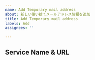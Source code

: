 ```yaml
---
name: Add Temporary mail address
about: 新しい使い捨てメールアドレス情報を追加
title: Add Temporary mail address
labels: Add
assignees: ''

---
```


## Service Name & URL
<!-- HogeMail / http://example.com -->
